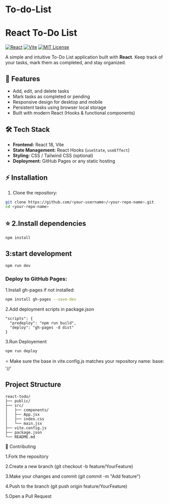 # To-do-List
# React To-Do List

[![React](https://img.shields.io/badge/React-18-blue?logo=react&logoColor=white)](https://reactjs.org/)
[![Vite](https://img.shields.io/badge/Vite-5-brightgreen?logo=vite)](https://vitejs.dev/)
[![MIT License](https://img.shields.io/badge/License-MIT-yellow.svg)](LICENSE)

A simple and intuitive To-Do List application built with **React**. Keep track of your tasks, mark them as completed, and stay organized.

## 🚀 Features

- Add, edit, and delete tasks  
- Mark tasks as completed or pending  
- Responsive design for desktop and mobile  
- Persistent tasks using browser local storage  
- Built with modern React (Hooks & functional components)  

## 🛠 Tech Stack

- **Frontend:** React 18, Vite  
- **State Management:** React Hooks (`useState`, `useEffect`)  
- **Styling:** CSS / Tailwind CSS (optional)  
- **Deployment:** GitHub Pages or any static hosting  

## ⚡ Installation

1. Clone the repository:

```bash
git clone https://github.com/<your-username>/<your-repo-name>.git
cd <your-repo-name>
```

## :star: 2.Install dependencies


```bash
npm install
```
## 3:start development

```bash
npm run dev
```

### Deploy to GitHub Pages:
1.Install gh-pages if not installed:
```bash
npm install gh-pages --save-dev
```
2.Add deployment scripts in package.json
```sCRIPTS
"scripts": {
  "predeploy": "npm run build",
  "deploy": "gh-pages -d dist"
}
```
3.Run Deployement
```bash
npm run deploy
```
⭐ Make sure the base in vite.config.js matches your repository name:
base: '/<your-repo-name>/'


## Project Structure

```
react-todo/
├── public/
├── src/
│   ├── components/
│   ├── App.jsx
│   ├── index.css
│   └── main.jsx
├── vite.config.js
├── package.json
└── README.md
```

🙌 Contributing

1.Fork the repository

2.Create a new branch (git checkout -b feature/YourFeature)

3.Make your changes and commit (git commit -m "Add feature")

4.Push to the branch (git push origin feature/YourFeature)

5.Open a Pull Request

